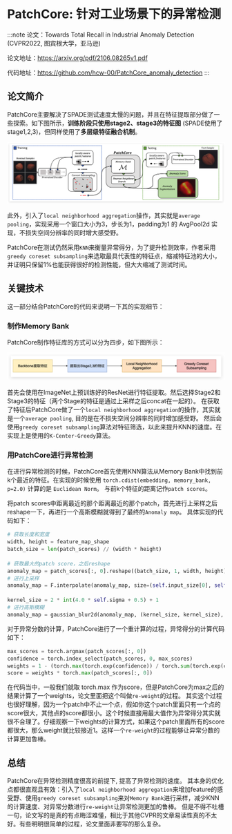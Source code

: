 # PatchCore: 针对工业场景下的异常检测

:::note
论文：Towards Total Recall in Industrial Anomaly Detection (CVPR2022, 图宾根大学，亚马逊)

论文地址：https://arxiv.org/pdf/2106.08265v1.pdf

代码地址：https://github.com/hcw-00/PatchCore_anomaly_detection
:::

## 论文简介

PatchCore主要解决了SPADE测试速度太慢的问题，并且在特征提取部分做了一些探索。如下图所示，**训练阶段只使用stage2、stage3的特征图** (SPADE使用了stage1,2,3)，但同样使用了**多层级特征融合机制**。

![图 3](images/2ae9cb35b2c686e80e9e7520ecec99a6548cedd89c6c3b4c30cb3da523a0235b.png)  

此外，引入了`local neighborhood aggregation`操作，其实就是`average pooling`，实现采用一个窗口大小为3，步长为1，padding为1 的 AvgPool2d 实现，不损失空间分辨率的同时增大感受野。

PatchCore在测试仍然采用`KNN`来衡量异常得分，为了提升检测效率，作者采用`greedy coreset subsampling`来选取最具代表性的特征点，缩减特征池的大小，并证明只保留1%也能获得很好的检测性能，但大大缩减了测试时间。

## 关键技术

这一部分结合PatchCore的代码来说明一下其的实现细节：

### 制作Memory Bank 

PatchCore制作特征库的方式可以分为四步，如下图所示：

![图 1](images/ef2854f3cd28b544cd6733b0b12f4d4fedcf693db2d3186af8a8d4d6c708ba15.png)  

首先会使用在ImageNet上预训练好的ResNet进行特征提取。然后选择Stage2和Stage3的特征（两个Stage的特征是通过上采样之后concat在一起的）。 在获取了特征后PatchCore做了一个`local neighborhood aggregation`的操作，其实就是一个`average pooling`, 目的是在不损失空间分辨率的同时增加感受野。 然后会使用`greedy coreset subsampling`算法对特征筛选，以此来提升KNN的速度。在实现上是使用的`K-Center-Greedy`算法。 

### 用PatchCore进行异常检测

在进行异常检测的时候，PatchCore首先使用KNN算法从Memory Bank中找到前k个最近的特征。在实现的时候使用 `torch.cdist(embedding, memory_bank, p=2.0)` 计算的是 `Euclidean Norm`。 与前k个特征的距离记作`patch scores`。

将patch scores中距离最近的那个距离最近的那个patch，首先进行上采样之后reshape一下，再进行一个高斯模糊就得到了最终的`Anomaly map`。 具体实现的代码如下：

```python 
# 获取长度和宽度
width, height = feature_map_shape 
batch_size = len(patch_scores) // (width * height)

# 获取最大的patch score，之后reshape
anomaly_map = patch_scores[:, 0].reshape((batch_size, 1, width, height)) 
# 进行上采样
anomaly_map = F.interpolate(anomaly_map, size=(self.input_size[0], self.input_size[1])) 

kernel_size = 2 * int(4.0 * self.sigma + 0.5) + 1
# 进行高斯模糊
anomaly_map = gaussian_blur2d(anomaly_map, (kernel_size, kernel_size), sigma=(self.sigma, self.sigma))
```


对于异常分数的计算，PatchCore进行了一个重计算的过程，异常得分的计算代码如下：

```python 
max_scores = torch.argmax(patch_scores[:, 0])
confidence = torch.index_select(patch_scores, 0, max_scores)
weights = 1 - (torch.max(torch.exp(confidence)) / torch.sum(torch.exp(confidence)))
score = weights * torch.max(patch_scores[:, 0]) 
```

在代码当中，一般我们就取 torch.max 作为score，但是PatchCore为max之后的结果计算了一个weights，论文里面把这个叫做`re-weight`的过程。 其实这个过程也很好理解，因为一个patch中不止一个点，假如你这个patch里面只有一个点的score很大，其他点的score都很小。这个时候直接用最大值作为异常得分其实就很不合理了。仔细观察一下weights的计算方式，如果这个patch里面所有的score都很大，那么weight就比较接近1。这样一个`re-weight`的过程能够让异常分数的计算更加鲁棒。

## 总结

PatchCore在异常检测精度很高的前提下, 提高了异常检测的速度。 其本身的优化点都很直观且有效：引入了`local neighborhood aggregation`来增加feature的感受野、使用`greedy coreset subsampling`来对`Memory Bank`进行采样，减少KNN的计算速度、对异常分数进行`re-weight`让异常检测更加的鲁棒。 但是不得不吐槽一句，论文写的是真的有点晦涩难懂，相比于其他CVPR的文章易读性真的不太好。有些明明很简单的过程，论文里面非要写的那么复杂。


